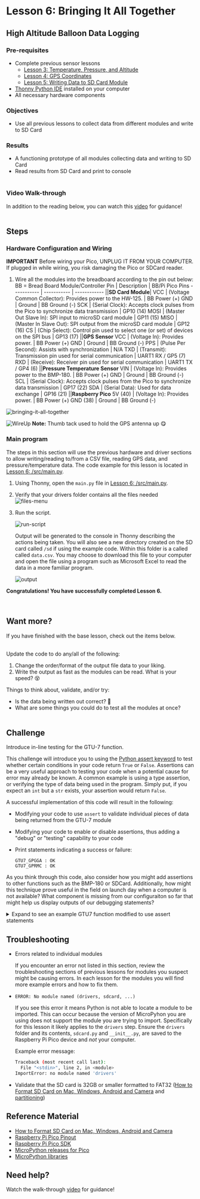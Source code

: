 # Lesson 6: Bringing It All Together
## High Altitude Balloon Data Logging

### Pre-requisites
* Complete previous sensor lessons
    * [Lesson 3: Temperature, Pressure, and Altitude](../lesson-3/README.md)
    * [Lesson 4: GPS Coordinates](../lesson-4/README.md)
    * [Lesson 5: Writing Data to SD Card Module](../lesson-5/README.md)
* [Thonny Python IDE](https://thonny.org/) installed on your computer
* All necessary hardware components

### Objectives
* Use all previous lessons to collect data from different modules and write to SD Card

### Results
* A functioning prototype of all modules collecting data and writing to SD Card
* Read results from SD Card and print to console
<br><br>

### Video Walk-through
In addition to the reading below, you can watch this [video](assets/videos/Lesson6.mp4?raw=true) for guidance!
<br><br>

## Steps

### Hardware Configuration and Wiring

**IMPORTANT** Before wiring your Pico, UNPLUG IT FROM YOUR COMPUTER. If plugged in while wiring, you risk damaging the Pico or SDCard reader.

1. Wire all the modules into the breadboard according to the pin out below:
<br>BB = Bread Board
    Module/Controller Pin | Description | BB/Pi Pico Pins
    ----------- | ----------- | ------------
    ||**SD Card Module**|
    VCC         | (Voltage Common Collector): Provides power to the HW-125.  | BB Power (+)
    GND         | Ground | BB Ground (-)
    SCK         | (Serial Clock): Accepts clock pulses from the Pico to synchronize data transmission | GP10 (14)
    MOSI        | (Master Out Slave In): SPI input to microSD card module | GP11 (15)
    MISO        | (Master In Slave Out): SPI output from the microSD card module | GP12 (16)
    CS          | (Chip Select): Control pin used to select one (or set) of devices on the SPI bus | GP13 (17) 
    ||**GPS Sensor**
    VCC          | (Voltage In): Provides power.  | BB Power (+)
    GND          | Ground | BB Ground (-)
    PPS          | (Pulse Per Second): Assists with synchronization | N/A
    TXD          | (Transmit): Transmission pin used for serial communication | UART1 RX / GP5 (7)
    RXD          | (Receive): Receiver pin used for serial communication | UART1 TX / GP4 (6)
    ||**Pressure Temperature Sensor**
    VIN          | (Voltage In): Provides power to the BMP-180.  | BB Power (+)
    GND          | Ground | BB Ground (-)
    SCL          | (Serial Clock): Accepts clock pulses from the Pico to synchronize data transmission | GP17 (22)
    SDA          | (Serial Data): Used for data exchange | GP16 (21)
    ||**Raspberry Pico**
    5V (40)      | (Voltage In): Provides power.  | BB Power (+)
    GND (38)     | Ground | BB Ground (-)

![bringing-it-all-together](assets/images/pi-pico-bringing-it-all-together.png)

![WireUp](assets/images/WireUp.jpg)
**Note:** Thumb tack used to hold the GPS antenna up 😋

### Main program

The steps in this section will use the previous hardware and driver sections to allow writing/reading to/from a CSV file, reading GPS data, and pressure/temperature data. The code example for this lesson is located in [Lesson 6: /src/main.py](https://github.com/StratoLab/telemetry/blob/main/raspberry-pi-pico/python/lesson-6/src/main.py).

1. Using Thonny, open the `main.py` file in [Lesson 6: /src/main.py](https://github.com/StratoLab/telemetry/blob/main/raspberry-pi-pico/python/lesson-6/src/main.py).

1. Verify that your drivers folder contains all the files needed
   <br>![files-menu](assets/images/FinishedFiles.png)

1. Run the script.
   
    ![run-script](assets/images/thonny-3.png)

    Output will be generated to the console in Thonny describing the actions being taken. You will also see a new directory created on the SD card called `/sd` if using the example code. Within this folder is a called called `data.csv`. You may choose to download this file to your computer and open the file using a program such as Microsoft Excel to read the data in a more familiar program.

    ![output](assets/images/Output.png)


**Congratulations! You have successfully completed Lesson 6.**

<br>

## Want more?
If you have finished with the base lesson, check out the items below.
<br><br>

Update the code to do any/all of the following:
1. Change the order/format of the output file data to your liking.
1. Write the output as fast as the modules can be read. What is your speed? 😵

Things to think about, validate, and/or try:
* Is the data being written out correct? 🤔
* What are some things you could do to test all the modules at once?
<br><br>

## Challenge 
Introduce in-line testing for the GTU-7 function.

This challenge will introduce you to using the [Python assert keyword](https://www.w3schools.com/python/ref_keyword_assert.asp) to test whether certain conditions in your code return `True` or `False`. Assertions can be a very useful approach to testing your code when a potential cause for error may already be known. A common example is using a type assertion, or verifying the type of data being used in the program. Simply put, if you expect an `int` but a `str` exists, your assertion would return `False`.

A successful implementation of this code will result in the following:
* Modifying your code to use `assert` to validate individual pieces of data being returned from the GTU-7 module
* Modifying your code to enable or disable assertions, thus adding a "debug" or "testing" capability to your code
* Print statements indicating a success or failure:

  ```
  GTU7_GPGGA : OK
  GTU7_GPRMC : OK
  ```

As you think through this code, also consider how you might add assertions to other functions such as the BMP-180 or SDCard. Additionally, how might this technique prove useful in the field on launch day when a computer is not available? What component is missing from our configuraiton so far that might help us display outputs of our debugging statements?

<details>
<summary>Expand to see an example GTU7 function modified to use assert statements</summary>

You may choose to add this code to your `main.py` as a means to clear contents from the SD card.

```python


...


def init_gtu7(test=True): # By defaulting test to `True`, debugging always runs. If you do not want
                          # debugging to run, call this function and pass in a value of `False`.
                          # For example: `gtu7 = init_gtu7(False)`
    uart = UART(1,
                baudrate=9600,
                timeout=3600,
                tx=Pin(4),
                rx=Pin(5))

    gtu7 = gpsdriver.GTU7(uart)
    
    if test:
        try:
            assert len(gtu7.gpgga()) == 4 # If the length of GPGGA data returned is anything but 4, fail the test
        except AssertionError:
            print("GTU7_GPGGA : ERR")
        else:
            print("GTU7_GPGGA : OK")

        try:
            assert len(gtu7.gprmc()) == 5 # If the length of GPRMC data returned is anything but 5, fail the test
        except AssertionError:
            print("GTU7_GPRMC : ERR")
        else:
            print("GTU7_GPRMC : OK")

    return gtu7


...


```
</details>

## Troubleshooting

* Errors related to individual modules

    If you encounter an error not listed in this section, review the troubleshooting sections of previous lessons for modules you suspect might be causing errors. In each lesson for the modules you will find more example errors and how to fix them.

* `ERROR: No module named (drivers, sdcard, ...)`
    
    If you see this error it means Python is not able to locate a module to be imported. This can occur because the version of MicroPyhon you are using does not support the module you are trying to import. Specifically for this lesson it likely applies to the `drivers` step. Ensure the `drivers` folder and its contents, `sdcard.py` and `__init__.py`, are saved to the Raspberry Pi Pico device and _not_ your computer.

    Example error message:
    ```sh
    Traceback (most recent call last):
      File "<stdin>", line 2, in <module>
    ImportError: no module named 'drivers'
    ```
* Validate that the SD card is 32GB or smaller formatted to FAT32 ([How to Format SD Card on Mac, Windows, Android and Camera](https://www.cisdem.com/resource/how-to-format-sd-card.html) and [partitioning](assets/images/sdCardFormat.gif))

## Reference Material
* [How to Format SD Card on Mac, Windows, Android and Camera](https://www.cisdem.com/resource/how-to-format-sd-card.html)
* [Raspberry Pi Pico Pinout](https://datasheets.raspberrypi.com/pico/Pico-R3-A4-Pinout.pdf)
* [Raspberry Pi Pico SDK](https://datasheets.raspberrypi.com/pico/raspberry-pi-pico-python-sdk.pdf)
* [MicroPython releases for Pico](https://micropython.org/download/rp2-pico/)
* [MicroPython libraries](https://docs.micropython.org/en/latest/library/index.html)

## Need help?
Watch the walk-through [video](assets/videos/Lesson6.mp4?raw=true) for guidance!

